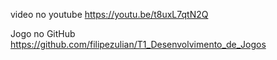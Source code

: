 video no youtube https://youtu.be/t8uxL7qtN2Q

Jogo no GitHub https://github.com/filipezulian/T1_Desenvolvimento_de_Jogos
